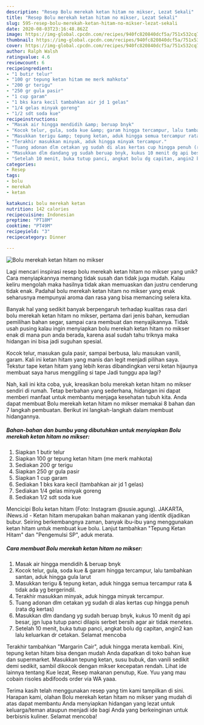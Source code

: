 ```yaml
---
description: "Resep Bolu merekah ketan hitam no mikser, Lezat Sekali"
title: "Resep Bolu merekah ketan hitam no mikser, Lezat Sekali"
slug: 595-resep-bolu-merekah-ketan-hitam-no-mikser-lezat-sekali
date: 2020-08-03T23:16:48.862Z
image: https://img-global.cpcdn.com/recipes/940fc820840dcf5a/751x532cq70/bolu-merekah-ketan-hitam-no-mikser-foto-resep-utama.jpg
thumbnail: https://img-global.cpcdn.com/recipes/940fc820840dcf5a/751x532cq70/bolu-merekah-ketan-hitam-no-mikser-foto-resep-utama.jpg
cover: https://img-global.cpcdn.com/recipes/940fc820840dcf5a/751x532cq70/bolu-merekah-ketan-hitam-no-mikser-foto-resep-utama.jpg
author: Ralph Walsh
ratingvalue: 4.6
reviewcount: 6
recipeingredient:
- "1 butir telur"
- "100 gr tepung ketan hitam me merk mahkota"
- "200 gr terigu"
- "250 gr gula pasir"
- "1 cup garam"
- "1 bks kara kecil tambahkan air jd 1 gelas"
- "1/4 gelas minyak goreng"
- "1/2 sdt soda kue"
recipeinstructions:
- "Masak air hingga mendidih &amp; beruap bnyk"
- "Kocok telur, gula, soda kue &amp; garam hingga tercampur, lalu tambahkan santan, aduk hingga gula larut"
- "Masukkan terigu &amp; tepung ketan, aduk hingga semua tercampur rata &amp; tidak ada yg bergerindil."
- "Terakhir masukkan minyak, aduk hingga minyak tercampur."
- "Tuang adonan dlm cetakan yg sudah di alas kertas cup hingga penuh (rata dg kertas)"
- "Masukkan dlm dandang yg sudah beruap bnyk, kukus 10 menit dg api besar, jgn lupa tutup panci dilapis serbet bersih agar air tidak menetes."
- "Setelah 10 menit, buka tutup panci, angkat bolu dg capitan, angin2 kan lalu keluarkan dr cetakan. Selamat mencoba"
categories:
- Resep
tags:
- bolu
- merekah
- ketan

katakunci: bolu merekah ketan 
nutrition: 142 calories
recipecuisine: Indonesian
preptime: "PT18M"
cooktime: "PT49M"
recipeyield: "3"
recipecategory: Dinner

---
```



![Bolu merekah ketan hitam no mikser](https://img-global.cpcdn.com/recipes/940fc820840dcf5a/751x532cq70/bolu-merekah-ketan-hitam-no-mikser-foto-resep-utama.jpg)

Lagi mencari inspirasi resep bolu merekah ketan hitam no mikser yang unik? Cara menyiapkannya memang tidak susah dan tidak juga mudah. Kalau keliru mengolah maka hasilnya tidak akan memuaskan dan justru cenderung tidak enak. Padahal bolu merekah ketan hitam no mikser yang enak seharusnya mempunyai aroma dan rasa yang bisa memancing selera kita.

Banyak hal yang sedikit banyak berpengaruh terhadap kualitas rasa dari bolu merekah ketan hitam no mikser, pertama dari jenis bahan, kemudian pemilihan bahan segar, sampai cara membuat dan menyajikannya. Tidak usah pusing kalau ingin menyiapkan bolu merekah ketan hitam no mikser enak di mana pun anda berada, karena asal sudah tahu triknya maka hidangan ini bisa jadi suguhan spesial.

Kocok telur, masukan gula pasir, sampai berbusa, lalu masukan vanili, garam. Kali ini ketan hitam yang manis dan legit menjadi pilihan saya. Tekstur tape ketan hitam yang lebih keras dibandingkan versi ketan hijaunya membuat saya harus menggiling si tape Jadi tunggu apa lagi?


Nah, kali ini kita coba, yuk, kreasikan bolu merekah ketan hitam no mikser sendiri di rumah. Tetap berbahan yang sederhana, hidangan ini dapat memberi manfaat untuk membantu menjaga kesehatan tubuh kita. Anda dapat membuat Bolu merekah ketan hitam no mikser memakai 8 bahan dan 7 langkah pembuatan. Berikut ini langkah-langkah dalam membuat hidangannya.

<!--inarticleads1-->

##### Bahan-bahan dan bumbu yang dibutuhkan untuk menyiapkan Bolu merekah ketan hitam no mikser:

1. Siapkan 1 butir telur
1. Siapkan 100 gr tepung ketan hitam (me merk mahkota)
1. Sediakan 200 gr terigu
1. Siapkan 250 gr gula pasir
1. Siapkan 1 cup garam
1. Sediakan 1 bks kara kecil (tambahkan air jd 1 gelas)
1. Sediakan 1/4 gelas minyak goreng
1. Sediakan 1/2 sdt soda kue


Mencicipi Bolu ketan hitam (Foto: Instagram @susie.agung). JAKARTA, iNews.id - Ketan hitam merupakan bahan makanan yang identik dijadikan bubur. Seiring berkembangnya zaman, banyak ibu-ibu yang menggunakan ketan hitam untuk membuat kue bolu. Lanjut tambahkan &#34;Tepung Ketan Hitam&#34; dan &#34;Pengemulsi SP&#34;, aduk merata. 

<!--inarticleads2-->

##### Cara membuat Bolu merekah ketan hitam no mikser:

1. Masak air hingga mendidih &amp; beruap bnyk
1. Kocok telur, gula, soda kue &amp; garam hingga tercampur, lalu tambahkan santan, aduk hingga gula larut
1. Masukkan terigu &amp; tepung ketan, aduk hingga semua tercampur rata &amp; tidak ada yg bergerindil.
1. Terakhir masukkan minyak, aduk hingga minyak tercampur.
1. Tuang adonan dlm cetakan yg sudah di alas kertas cup hingga penuh (rata dg kertas)
1. Masukkan dlm dandang yg sudah beruap bnyk, kukus 10 menit dg api besar, jgn lupa tutup panci dilapis serbet bersih agar air tidak menetes.
1. Setelah 10 menit, buka tutup panci, angkat bolu dg capitan, angin2 kan lalu keluarkan dr cetakan. Selamat mencoba


Terakhir tambahkan &#34;Margarin Cair&#34;, aduk hingga merata kembali. Kini, tepung ketan hitam bisa dengan mudah Anda dapatkan di toko bahan kue dan supermarket. Masukkan tepung ketan, susu bubuk, dan vanili sedikit demi sedikit, sambil dikocok dengan mikser kecepatan rendah. Lihat ide lainnya tentang Kue lezat, Resep makanan penutup, Kue. Yuu yang mau cobain risoles abdifoods order via WA yaaa. 

Terima kasih telah menggunakan resep yang tim kami tampilkan di sini. Harapan kami, olahan Bolu merekah ketan hitam no mikser yang mudah di atas dapat membantu Anda menyiapkan hidangan yang lezat untuk keluarga/teman ataupun menjadi ide bagi Anda yang berkeinginan untuk berbisnis kuliner. Selamat mencoba!
